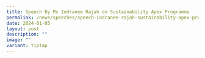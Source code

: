 ```yaml
---
title: Speech By Ms Indranee Rajah on Sustainability Apex Programme
permalink: /news/speeches/speech-indranee-rajah-sustainability-apex-programme/
date: 2024-01-05
layout: post
description: ""
image: ""
variant: tiptap
---
```

